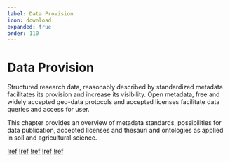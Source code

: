 ```yaml
---
label: Data Provision
icon: download
expanded: true
order: 110
---
```

# Data Provision

Structured research data, reasonably described by standardized metadata facilitates its provision and increase its
visibility. Open metadata, free and widely accepted geo-data protocols and accepted licenses facilitate data queries and
access for user.

This chapter provides an overview of metadata standards, possibilities for data publication, accepted licenses and
thesauri and ontologies as applied in soil and agricultural science.

[!ref](/data_provision/metadata.md)
[!ref](/data_provision/geo_data_services.md)
[!ref](/data_provision/data_publication.md)
[!ref](/data_provision/licenses.md)
[!ref](/data_provision/thesauri_&_ontologies.md)